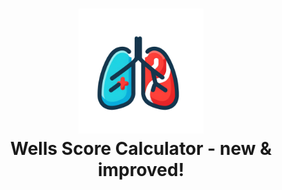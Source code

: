 <h1 align="center">
    <img src="https://raw.githubusercontent.com/em-baggie/wells_score_v2.0/main/pe-icon.webp" alt="wells score logo" height="200">
    <br/>
    Wells Score Calculator - new & improved!
</h1>
